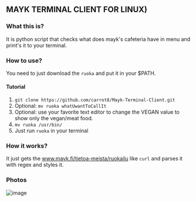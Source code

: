 ## MAYK TERMINAL CLIENT FOR LINUX)


### What this is?
It is python script that checks what does mayk's cafeteria have in menu and print's it to your terminal.


### How to use?
You need to just download the ```ruoka``` and put it in your $PATH. 

#### Tutorial
1. ```git clone https://github.com/carrot8/Mayk-Terminal-Client.git```
2. Optional: ```mv ruoka whatUwantToCallIt```
3. Optional: use your favorite text editor to change the VEGAN value to show only the vegan/meat food.
4. ```mv ruoka /usr/bin/```
5. Just run ```ruoka``` in  your terminal

### How it works?
It just gets the www.mayk.fi/tietoa-meista/ruokailu like ```curl``` and parses it with regex and styles it.

### Photos
![image](https://user-images.githubusercontent.com/78662938/142719948-c03b7a53-4547-41ec-b7fe-35845e66b187.png)

